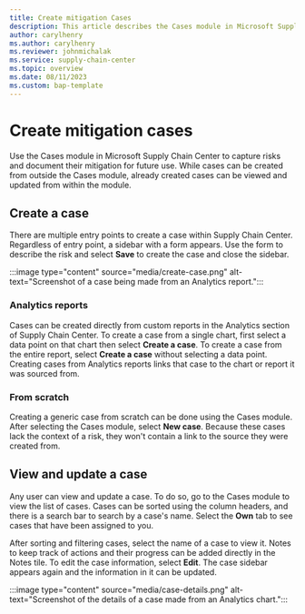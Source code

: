 ```yaml
---
title: Create mitigation Cases
description: This article describes the Cases module in Microsoft Supply Chain Center.
author: carylhenry
ms.author: carylhenry
ms.reviewer: johnmichalak
ms.service: supply-chain-center
ms.topic: overview
ms.date: 08/11/2023
ms.custom: bap-template
---
```


# Create mitigation cases

Use the Cases module in Microsoft Supply Chain Center to capture risks and document their mitigation for future use. While cases can be created from outside the Cases module, already created cases can be viewed and updated from within the module.

## Create a case

There are multiple entry points to create a case within Supply Chain Center. Regardless of entry point, a sidebar with a form appears. Use the form to describe the risk and select **Save** to create the case and close the sidebar.

:::image type="content" source="media/create-case.png" alt-text="Screenshot of a case being made from an Analytics report.":::

### Analytics reports

Cases can be created directly from custom reports in the Analytics section of Supply Chain Center. To create a case from a single chart, first select a data point on that chart then select **Create a case**. To create a case from the entire report, select **Create a case** without selecting a data point. Creating cases from Analytics reports links that case to the chart or report it was sourced from.

### From scratch

Creating a generic case from scratch can be done using the Cases module. After selecting the Cases module, select **New case**. Because these cases lack the context of a risk, they won't contain a link to the source they were created from.

## View and update a case

Any user can view and update a case. To do so, go to the Cases module to view the list of cases. Cases can be sorted using the column headers, and there is a search bar to search by a case's name. Select the **Own** tab to see cases that have been assigned to you.

After sorting and filtering cases, select the name of a case to view it. Notes to keep track of actions and their progress can be added directly in the Notes tile. To edit the case information, select **Edit**. The case sidebar appears again and the information in it can be updated.

:::image type="content" source="media/case-details.png" alt-text="Screenshot of the details of a case made from an Analytics chart.":::

